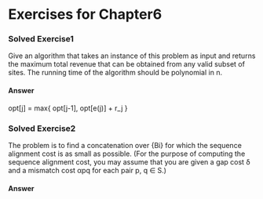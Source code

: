 # Exercises for Chapter6

### Solved Exercise1
Give an algorithm that takes an instance of this problem as input and returns the maximum total revenue that can be obtained from any valid subset of sites. The running time of the algorithm should be polynomial in n.

#### Answer
opt[j] = max{ opt[j-1], opt[e(j)] + r_j }

### Solved Exercise2
The problem is to find a concatenation over {Bi} for which the sequence alignment cost is as small as possible. (For the purpose of computing the sequence alignment cost, you may assume that you are given a gap cost δ and a mismatch cost αpq for each pair p, q ∈ S.)

#### Answer


